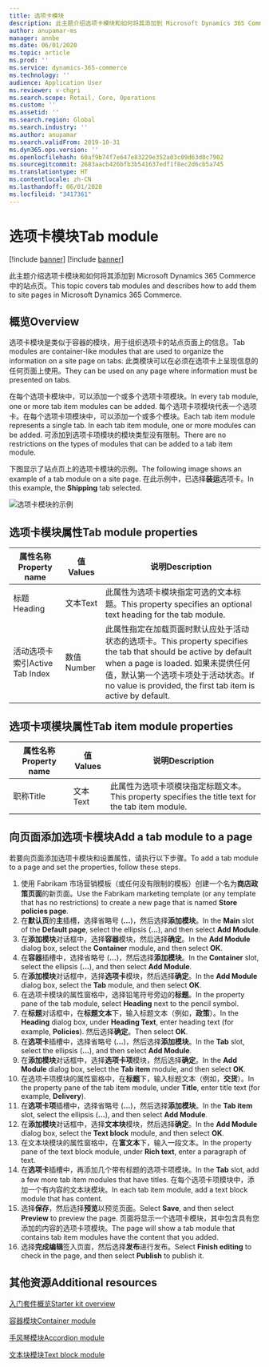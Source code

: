 ```yaml
---
title: 选项卡模块
description: 此主题介绍选项卡模块和如何将其添加到 Microsoft Dynamics 365 Commerce 中的站点页。
author: anupamar-ms
manager: annbe
ms.date: 06/01/2020
ms.topic: article
ms.prod: ''
ms.service: dynamics-365-commerce
ms.technology: ''
audience: Application User
ms.reviewer: v-chgri
ms.search.scope: Retail, Core, Operations
ms.custom: ''
ms.assetid: ''
ms.search.region: Global
ms.search.industry: ''
ms.author: anupamar
ms.search.validFrom: 2019-10-31
ms.dyn365.ops.version: ''
ms.openlocfilehash: 60af9b74f7e647e83229e352a03c09d63d0c7902
ms.sourcegitcommit: 2683aacb426bfb3b541637edf1f8ec2d6cb5a745
ms.translationtype: HT
ms.contentlocale: zh-CN
ms.lasthandoff: 06/01/2020
ms.locfileid: "3417361"
---
```

# <a name="tab-module"></a><span data-ttu-id="34df7-103">选项卡模块</span><span class="sxs-lookup"><span data-stu-id="34df7-103">Tab module</span></span>

[!include [banner](includes/preview-banner.md)]
[!include [banner](includes/banner.md)]

<span data-ttu-id="34df7-104">此主题介绍选项卡模块和如何将其添加到 Microsoft Dynamics 365 Commerce 中的站点页。</span><span class="sxs-lookup"><span data-stu-id="34df7-104">This topic covers tab modules and describes how to add them to site pages in Microsoft Dynamics 365 Commerce.</span></span>

## <a name="overview"></a><span data-ttu-id="34df7-105">概览</span><span class="sxs-lookup"><span data-stu-id="34df7-105">Overview</span></span>

<span data-ttu-id="34df7-106">选项卡模块是类似于容器的模块，用于组织选项卡的站点页面上的信息。</span><span class="sxs-lookup"><span data-stu-id="34df7-106">Tab modules are container-like modules that are used to organize the information on a site page on tabs.</span></span> <span data-ttu-id="34df7-107">此类模块可以在必须在选项卡上呈现信息的任何页面上使用。</span><span class="sxs-lookup"><span data-stu-id="34df7-107">They can be used on any page where information must be presented on tabs.</span></span>

<span data-ttu-id="34df7-108">在每个选项卡模块中，可以添加一个或多个选项卡项模块。</span><span class="sxs-lookup"><span data-stu-id="34df7-108">In every tab module, one or more tab item modules can be added.</span></span> <span data-ttu-id="34df7-109">每个选项卡项模块代表一个选项卡。在每个选项卡项模块中，可以添加一个或多个模块。</span><span class="sxs-lookup"><span data-stu-id="34df7-109">Each tab item module represents a single tab. In each tab item module, one or more modules can be added.</span></span> <span data-ttu-id="34df7-110">可添加到选项卡项模块的模块类型没有限制。</span><span class="sxs-lookup"><span data-stu-id="34df7-110">There are no restrictions on the types of modules that can be added to a tab item module.</span></span>

<span data-ttu-id="34df7-111">下图显示了站点页上的选项卡模块的示例。</span><span class="sxs-lookup"><span data-stu-id="34df7-111">The following image shows an example of a tab module on a site page.</span></span> <span data-ttu-id="34df7-112">在此示例中，已选择**装运**选项卡。</span><span class="sxs-lookup"><span data-stu-id="34df7-112">In this example, the **Shipping** tab selected.</span></span>

![选项卡模块的示例](./media/ecommerce-tab.PNG)

## <a name="tab-module-properties"></a><span data-ttu-id="34df7-114">选项卡模块属性</span><span class="sxs-lookup"><span data-stu-id="34df7-114">Tab module properties</span></span>

| <span data-ttu-id="34df7-115">属性名称</span><span class="sxs-lookup"><span data-stu-id="34df7-115">Property name</span></span> | <span data-ttu-id="34df7-116">值</span><span class="sxs-lookup"><span data-stu-id="34df7-116">Values</span></span> | <span data-ttu-id="34df7-117">说明</span><span class="sxs-lookup"><span data-stu-id="34df7-117">Description</span></span> |
|---------------|--------|-------------|
| <span data-ttu-id="34df7-118">标题</span><span class="sxs-lookup"><span data-stu-id="34df7-118">Heading</span></span> | <span data-ttu-id="34df7-119">文本</span><span class="sxs-lookup"><span data-stu-id="34df7-119">Text</span></span> | <span data-ttu-id="34df7-120">此属性为选项卡模块指定可选的文本标题。</span><span class="sxs-lookup"><span data-stu-id="34df7-120">This property specifies an optional text heading for the tab module.</span></span> |
| <span data-ttu-id="34df7-121">活动选项卡索引</span><span class="sxs-lookup"><span data-stu-id="34df7-121">Active Tab Index</span></span> | <span data-ttu-id="34df7-122">数值</span><span class="sxs-lookup"><span data-stu-id="34df7-122">Number</span></span> | <span data-ttu-id="34df7-123">此属性指定在加载页面时默认应处于活动状态的选项卡。</span><span class="sxs-lookup"><span data-stu-id="34df7-123">This property specifies the tab that should be active by default when a page is loaded.</span></span> <span data-ttu-id="34df7-124">如果未提供任何值，默认第一个选项卡项处于活动状态。</span><span class="sxs-lookup"><span data-stu-id="34df7-124">If no value is provided, the first tab item is active by default.</span></span> |

## <a name="tab-item-module-properties"></a><span data-ttu-id="34df7-125">选项卡项模块属性</span><span class="sxs-lookup"><span data-stu-id="34df7-125">Tab item module properties</span></span>

| <span data-ttu-id="34df7-126">属性名称</span><span class="sxs-lookup"><span data-stu-id="34df7-126">Property name</span></span> | <span data-ttu-id="34df7-127">值</span><span class="sxs-lookup"><span data-stu-id="34df7-127">Values</span></span> | <span data-ttu-id="34df7-128">说明</span><span class="sxs-lookup"><span data-stu-id="34df7-128">Description</span></span> |
|---------------|--------|-------------|
| <span data-ttu-id="34df7-129">职称</span><span class="sxs-lookup"><span data-stu-id="34df7-129">Title</span></span> | <span data-ttu-id="34df7-130">文本</span><span class="sxs-lookup"><span data-stu-id="34df7-130">Text</span></span> | <span data-ttu-id="34df7-131">此属性为选项卡项模块指定标题文本。</span><span class="sxs-lookup"><span data-stu-id="34df7-131">This property specifies the title text for the tab item module.</span></span> |

## <a name="add-a-tab-module-to-a-page"></a><span data-ttu-id="34df7-132">向页面添加选项卡模块</span><span class="sxs-lookup"><span data-stu-id="34df7-132">Add a tab module to a page</span></span>

<span data-ttu-id="34df7-133">若要向页面添加选项卡模块和设置属性，请执行以下步骤。</span><span class="sxs-lookup"><span data-stu-id="34df7-133">To add a tab module to a page and set the properties, follow these steps.</span></span>

1. <span data-ttu-id="34df7-134">使用 Fabrikam 市场营销模板（或任何没有限制的模板）创建一个名为**商店政策页面**的新页面。</span><span class="sxs-lookup"><span data-stu-id="34df7-134">Use the Fabrikam marketing template (or any template that has no restrictions) to create a new page that is named **Store policies page**.</span></span>
1. <span data-ttu-id="34df7-135">在**默认页**的**主**插槽，选择省略号 (**...**)，然后选择**添加模块**。</span><span class="sxs-lookup"><span data-stu-id="34df7-135">In the **Main** slot of the **Default page**, select the ellipsis (**...**), and then select **Add Module**.</span></span>
1. <span data-ttu-id="34df7-136">在**添加模块**对话框中，选择**容器**模块，然后选择**确定**。</span><span class="sxs-lookup"><span data-stu-id="34df7-136">In the **Add Module** dialog box, select the **Container** module, and then select **OK**.</span></span>
1. <span data-ttu-id="34df7-137">在**容器**插槽中，选择省略号 (**...**)，然后选择**添加模块**。</span><span class="sxs-lookup"><span data-stu-id="34df7-137">In the **Container** slot, select the ellipsis (**...**), and then select **Add Module**.</span></span>
1. <span data-ttu-id="34df7-138">在**添加模块**对话框中，选择**选项卡**模块，然后选择**确定**。</span><span class="sxs-lookup"><span data-stu-id="34df7-138">In the **Add Module** dialog box, select the **Tab** module, and then select **OK**.</span></span>
1. <span data-ttu-id="34df7-139">在选项卡模块的属性窗格中，选择铅笔符号旁边的**标题**。</span><span class="sxs-lookup"><span data-stu-id="34df7-139">In the property pane of the tab module, select **Heading** next to the pencil symbol.</span></span>
1. <span data-ttu-id="34df7-140">在**标题**对话框中，在**标题文本**下，输入标题文本（例如，**政策**）。</span><span class="sxs-lookup"><span data-stu-id="34df7-140">In the **Heading** dialog box, under **Heading Text**, enter heading text (for example, **Policies**).</span></span> <span data-ttu-id="34df7-141">然后选择**确定**。</span><span class="sxs-lookup"><span data-stu-id="34df7-141">Then select **OK**.</span></span>
1. <span data-ttu-id="34df7-142">在**选项卡**插槽中，选择省略号 (**...**)，然后选择**添加模块**。</span><span class="sxs-lookup"><span data-stu-id="34df7-142">In the **Tab** slot, select the ellipsis (**...**), and then select **Add Module**.</span></span>
1. <span data-ttu-id="34df7-143">在**添加模块**对话框中，选择**选项卡项**模块，然后选择**确定**。</span><span class="sxs-lookup"><span data-stu-id="34df7-143">In the **Add Module** dialog box, select the **Tab item** module, and then select **OK**.</span></span>
1. <span data-ttu-id="34df7-144">在选项卡项模块的属性窗格中，在**标题**下，输入标题文本（例如，**交货**）。</span><span class="sxs-lookup"><span data-stu-id="34df7-144">In the property pane of the tab item module, under **Title**, enter title text (for example, **Delivery**).</span></span>
1. <span data-ttu-id="34df7-145">在**选项卡项**插槽中，选择省略号 (**...**)，然后选择**添加模块**。</span><span class="sxs-lookup"><span data-stu-id="34df7-145">In the **Tab item** slot, select the ellipsis (**...**), and then select **Add Module**.</span></span>
1. <span data-ttu-id="34df7-146">在**添加模块**对话框中，选择**文本块**模块，然后选择**确定**。</span><span class="sxs-lookup"><span data-stu-id="34df7-146">In the **Add Module** dialog box, select the **Text block** module, and then select **OK**.</span></span>
1. <span data-ttu-id="34df7-147">在文本块模块的属性窗格中，在**富文本**下，输入一段文本。</span><span class="sxs-lookup"><span data-stu-id="34df7-147">In the property pane of the text block module, under **Rich text**, enter a paragraph of text.</span></span>
1. <span data-ttu-id="34df7-148">在**选项卡**插槽中，再添加几个带有标题的选项卡项模块。</span><span class="sxs-lookup"><span data-stu-id="34df7-148">In the **Tab** slot, add a few more tab item modules that have titles.</span></span> <span data-ttu-id="34df7-149">在每个选项卡项模块中，添加一个有内容的文本块模块。</span><span class="sxs-lookup"><span data-stu-id="34df7-149">In each tab item module, add a text block module that has content.</span></span>
1. <span data-ttu-id="34df7-150">选择**保存**，然后选择**预览**以预览页面。</span><span class="sxs-lookup"><span data-stu-id="34df7-150">Select **Save**, and then select **Preview** to preview the page.</span></span> <span data-ttu-id="34df7-151">页面将显示一个选项卡模块，其中包含具有您添加的内容的选项卡项模块。</span><span class="sxs-lookup"><span data-stu-id="34df7-151">The page will show a tab module that contains tab item modules have the content that you added.</span></span>
1. <span data-ttu-id="34df7-152">选择**完成编辑**签入页面，然后选择**发布**进行发布。</span><span class="sxs-lookup"><span data-stu-id="34df7-152">Select **Finish editing** to check in the page, and then select **Publish** to publish it.</span></span>

## <a name="additional-resources"></a><span data-ttu-id="34df7-153">其他资源</span><span class="sxs-lookup"><span data-stu-id="34df7-153">Additional resources</span></span>

[<span data-ttu-id="34df7-154">入门套件概览</span><span class="sxs-lookup"><span data-stu-id="34df7-154">Starter kit overview</span></span>](starter-kit-overview.md)

[<span data-ttu-id="34df7-155">容器模块</span><span class="sxs-lookup"><span data-stu-id="34df7-155">Container module</span></span>](add-container-module.md)

[<span data-ttu-id="34df7-156">手风琴模块</span><span class="sxs-lookup"><span data-stu-id="34df7-156">Accordion module</span></span>](add-accordion.md)

[<span data-ttu-id="34df7-157">文本块模块</span><span class="sxs-lookup"><span data-stu-id="34df7-157">Text block module</span></span>](add-content-rich-block.md)
